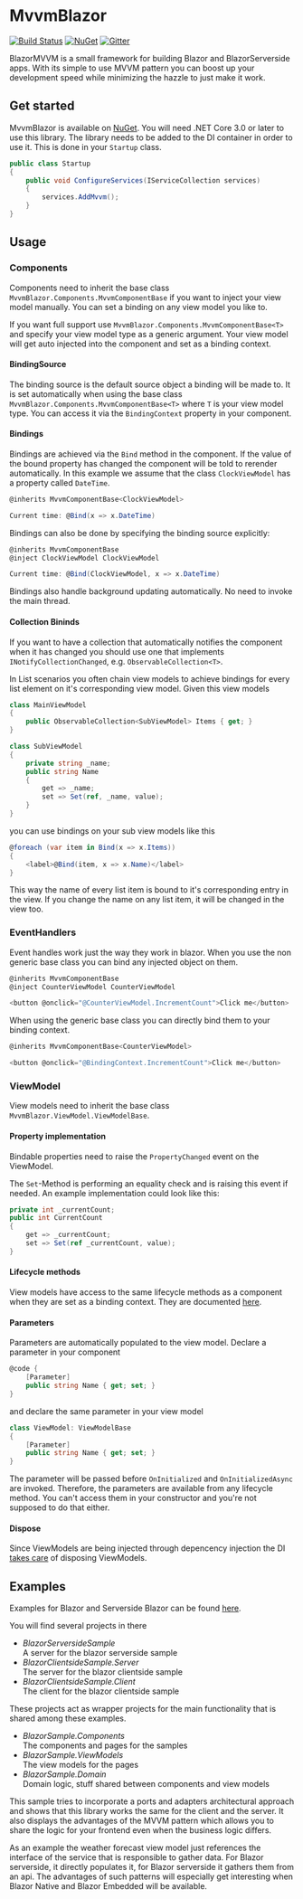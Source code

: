 MvvmBlazor
================
[![Build Status](https://img.shields.io/endpoint.svg?url=https%3A%2F%2Factions-badge.atrox.dev%2Fchris579%2FMvvmBlazor%2Fbadge&style=flat-square)](https://github.com/chris579/MvvmBlazor/actions)
[![NuGet](https://img.shields.io/nuget/v/MvvmBlazor.svg?style=flat-square)](https://www.nuget.org/packages/MvvmBlazor)
[![Gitter](https://badges.gitter.im/MvvmBlazor/community.svg)](https://gitter.im/MvvmBlazor/community?utm_source=badge&utm_medium=badge&utm_campaign=pr-badge)

BlazorMVVM is a small framework for building Blazor and BlazorServerside apps. With its simple to use MVVM pattern you can boost up your development speed while minimizing the hazzle to just make it work.

## Get started
MvvmBlazor is available on [NuGet](https://www.nuget.org/packages/MvvmBlazor). You will need .NET Core 3.0 or later to use this library.
The library needs to be added to the DI container in order to use it. This is done in your `Startup` class.

```csharp
public class Startup
{
    public void ConfigureServices(IServiceCollection services)
    {
        services.AddMvvm();
    }
}
```

## Usage
### Components
Components need to inherit the base class `MvvmBlazor.Components.MvvmComponentBase` if you want to inject your view model manually. You can set a binding on any view model you like to.

If you want full support use `MvvmBlazor.Components.MvvmComponentBase<T>` and specify your view model type as a generic argument.
Your view model will get auto injected into the component and set as a binding context.

#### BindingSource
The binding source is the default source object a binding will be made to. It is set automatically when using the base class `MvvmBlazor.Components.MvvmComponentBase<T>` where `T` is your view model type. You can access it via the `BindingContext` property in your component.

#### Bindings
Bindings are achieved via the `Bind` method in the component. If the value of the bound property has changed the component will be told to rerender automatically. In this example we assume that the class `ClockViewModel` has a property called `DateTime`.
```csharp
@inherits MvvmComponentBase<ClockViewModel>

Current time: @Bind(x => x.DateTime)
```

Bindings can also be done by specifying the binding source explicitly:
```csharp
@inherits MvvmComponentBase
@inject ClockViewModel ClockViewModel

Current time: @Bind(ClockViewModel, x => x.DateTime)
```

Bindings also handle background updating automatically. No need to invoke the main thread.

#### Collection Bininds
If you want to have a collection that automatically notifies the component when it has changed you should use one that implements `INotifyCollectionChanged`, e.g. `ObservableCollection<T>`.

In List scenarios you often chain view models to achieve bindings for every list element on it's corresponding view model. Given this view models

```csharp
class MainViewModel
{
    public ObservableCollection<SubViewModel> Items { get; }
}

class SubViewModel
{
    private string _name;
    public string Name
    {
        get => _name;
        set => Set(ref, _name, value);
    }
}
```

you can use bindings on your sub view models like this

```csharp
@foreach (var item in Bind(x => x.Items))
{
    <label>@Bind(item, x => x.Name)</label>
}
```
This way the name of every list item is bound to it's corresponding entry in the view. If you change the name on any list item, it will be changed in the view too.


### EventHandlers
Event handles work just the way they work in blazor. When you use the non generic base class you can bind any injected object on them.

```csharp
@inherits MvvmComponentBase
@inject CounterViewModel CounterViewModel

<button @onclick="@CounterViewModel.IncrementCount">Click me</button>
```

When using the generic base class you can directly bind them to your binding context.
```csharp
@inherits MvvmComponentBase<CounterViewModel>

<button @onclick="@BindingContext.IncrementCount">Click me</button>
```

### ViewModel
View models need to inherit the base class `MvvmBlazor.ViewModel.ViewModelBase`.

#### Property implementation
Bindable properties need to raise the `PropertyChanged` event on the ViewModel.

The `Set`-Method is performing an equality check and is raising this event if needed.
An example implementation could look like this:
```csharp
private int _currentCount;
public int CurrentCount
{
    get => _currentCount;
    set => Set(ref _currentCount, value);
}
```

#### Lifecycle methods
View models have access to the same lifecycle methods as a component when they are set as a binding context. They are documented [here](https://docs.microsoft.com/en-us/aspnet/core/blazor/components?view=aspnetcore-3.0#lifecycle-methods).

#### Parameters
Parameters are automatically populated to the view model. Declare a parameter in your component

```csharp
@code {
    [Parameter]
    public string Name { get; set; }
}
```

and declare the same parameter in your view model

```csharp
class ViewModel: ViewModelBase
{
    [Parameter]
    public string Name { get; set; }
}
```

The parameter will be passed before `OnInitialized` and `OnInitializedAsync` are invoked. Therefore, the parameters are available from any lifecycle method.
You can't access them in your constructor and you're not supposed to do that either.

#### Dispose
Since ViewModels are being injected through depencency injection the DI [takes care](https://docs.microsoft.com/en-us/aspnet/core/fundamentals/dependency-injection?view=aspnetcore-5.0#disposal-of-services) of disposing ViewModels.


## Examples
Examples for Blazor and Serverside Blazor can be found [here](https://github.com/chris579/MvvmBlazor/tree/master/samples).

You will find several projects in there
- *BlazorServersideSample*  
  A server for the blazor serverside sample
- *BlazorClientsideSample.Server*  
  The server for the blazor clientside sample  
- *BlazorClientsideSample.Client*  
  The client for the blazor clientside sample  

These projects act as wrapper projects for the main functionality that is shared among these examples.

- *BlazorSample.Components*  
  The components and pages for the samples
- *BlazorSample.ViewModels*  
  The view models for the pages
- *BlazorSample.Domain*  
  Domain logic, stuff shared between components and view models

This sample tries to incorporate a ports and adapters architectural approach and shows that this library works the same for the client and the server. It also displays the advantages of the MVVM pattern which allows you to share the logic for your frontend even when the business logic differs.

As an example the weather forecast view model just references the interface of the service that is responsible to gather data. For Blazor serverside, it directly populates it, for Blazor serverside it gathers them from an api. The advantages of such patterns will especially get interesting when Blazor Native and Blazor Embedded will be available.

